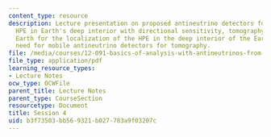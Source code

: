 ```yaml
---
content_type: resource
description: Lecture presentation on proposed antineutrino detectors for probing the
  HPE in Earth's deep interior with directional sensitivity, tomography of the whole
  Earth for the localization of the HPE in the deep interior of the Earth, and the
  need for mobile antineutrino detectors for tomography.
file: /media/courses/12-091-basics-of-analysis-with-antineutrinos-from-heat-producing-elements-k-u-th-in-the-earth-january-iap-2010/b3f73503bb569321b027783a9f03207c_MIT12_091IAP10_lec4.pdf
file_type: application/pdf
learning_resource_types:
- Lecture Notes
ocw_type: OCWFile
parent_title: Lecture Notes
parent_type: CourseSection
resourcetype: Document
title: Session 4
uid: b3f73503-bb56-9321-b027-783a9f03207c
---
```

